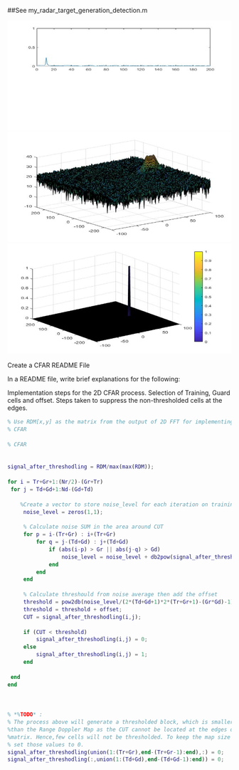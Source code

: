 ##See my_radar_target_generation_detection.m

<img src="RangeFFT.jpg" width="820" height="248" />
<img src="RDM.jpg" width="820" height="248" />
<img src="target_detection.jpg" width="820" height="248" />


Create a CFAR README File

In a README file, write brief explanations for the following:

Implementation steps for the 2D CFAR process.
Selection of Training, Guard cells and offset.
Steps taken to suppress the non-thresholded cells at the edges.

```matlab
% Use RDM[x,y] as the matrix from the output of 2D FFT for implementing
% CFAR

% CFAR


signal_after_threshodling = RDM/max(max(RDM));

for i = Tr+Gr+1:(Nr/2)-(Gr+Tr)
 for j = Td+Gd+1:Nd-(Gd+Td)

    %Create a vector to store noise_level for each iteration on training cells
     noise_level = zeros(1,1);

     % Calculate noise SUM in the area around CUT
     for p = i-(Tr+Gr) : i+(Tr+Gr)
         for q = j-(Td+Gd) : j+(Td+Gd)
             if (abs(i-p) > Gr || abs(j-q) > Gd)
                 noise_level = noise_level + db2pow(signal_after_threshodling(p,q));
             end
         end
     end

     % Calculate threshould from noise average then add the offset
     threshold = pow2db(noise_level/(2*(Td+Gd+1)*2*(Tr+Gr+1)-(Gr*Gd)-1));
     threshold = threshold + offset;
     CUT = signal_after_threshodling(i,j);

     if (CUT < threshold)
         signal_after_threshodling(i,j) = 0;
     else
         signal_after_threshodling(i,j) = 1;
     end

 end
end



% *%TODO* :
% The process above will generate a thresholded block, which is smaller 
%than the Range Doppler Map as the CUT cannot be located at the edges of
%matrix. Hence,few cells will not be thresholded. To keep the map size same
% set those values to 0. 
signal_after_threshodling(union(1:(Tr+Gr),end-(Tr+Gr-1):end),:) = 0; 
signal_after_threshodling(:,union(1:(Td+Gd),end-(Td+Gd-1):end)) = 0;
```
